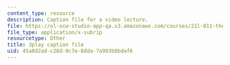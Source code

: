 ```yaml
---
content_type: resource
description: Caption file for a video lecture.
file: https://ol-ocw-studio-app-qa.s3.amazonaws.com/courses/21l-011-the-film-experience-fall-2013/45a0d2adc28d9c7e8dda7a993b0bdaf6_Fq0mvAbzUrY.srt
file_type: application/x-subrip
resourcetype: Other
title: 3play caption file
uid: 45a0d2ad-c28d-9c7e-8dda-7a993b0bdaf6
---
```

